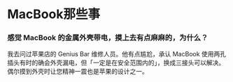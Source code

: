 MacBook那些事
=============

### 感觉 MacBook 的金属外壳带电，摸上去有点麻麻的，为什么？

我去问过苹果店的 Genius Bar 维修人员。他有点尴尬，承认 MacBook 使用两孔插头有时的确会外壳漏电，但「一定是在安全范围内的」，换成三接头可以解决。偶尔摸到外壳时让您精神一震也是苹果的设计之一。
